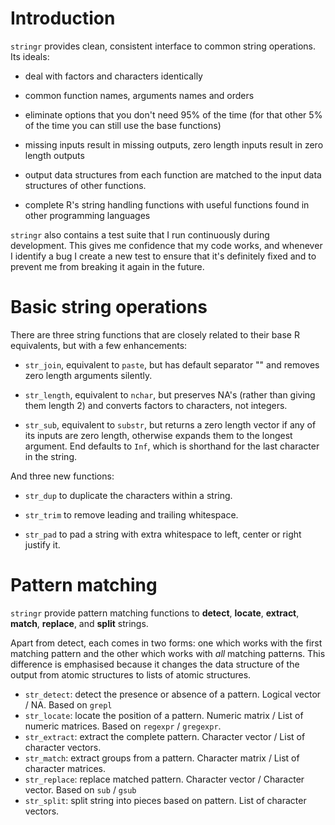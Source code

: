# Introduction

`stringr` provides clean, consistent interface to common string operations.  Its ideals:

 * deal with factors and characters identically
 * common function names, arguments names and orders
 * eliminate options that you don't need 95% of the time (for that other 5% of the time you can still use the base functions)
 * missing inputs result in missing outputs, zero length inputs result in zero length outputs
 * output data structures from each function are matched to the input data 
 structures of other functions.
 
 * complete R's string handling functions with useful functions found in other programming languages
 
`stringr` also contains a test suite that I run continuously during development.  This gives me confidence that my code works, and whenever I identify a bug I create a new test to ensure that it's definitely fixed and to prevent me from breaking it again in the future.

# Basic string operations

There are three string functions that are closely related to their base R equivalents, but with a few enhancements: 

* `str_join`, equivalent to `paste`, but has default separator "" and removes  zero length arguments silently.

* `str_length`, equivalent to `nchar`, but preserves NA's (rather than giving them length 2) and converts factors to characters, not integers.

* `str_sub`, equivalent to `substr`, but returns a zero length vector if any of its inputs are zero length, otherwise expands them to the longest argument.  End defaults to `Inf`, which is shorthand for the last character in the string.

And three new functions:

* `str_dup` to duplicate the characters within a string.

* `str_trim` to remove leading and trailing whitespace.

* `str_pad` to pad a string with extra whitespace to left, center or right justify it.

# Pattern matching

`stringr` provide pattern matching functions to **detect**, **locate**, **extract**, **match**, **replace**, and **split** strings.  

Apart from detect, each comes in two forms: one which works with the first matching pattern and the other which works with _all_ matching patterns. This difference is emphasised because it changes the data structure of the output from atomic structures to lists of atomic structures.

 * `str_detect`: detect the presence or absence of a pattern.  Logical vector / NA.  Based on  `grepl`
 * `str_locate`: locate the position of a pattern.  Numeric matrix / List of numeric matrices.  Based on  `regexpr` / `gregexpr`.
 * `str_extract`: extract the complete pattern.  Character vector / List of character vectors.  
 * `str_match`: extract groups from a pattern.  Character matrix / List of character matrices.
 * `str_replace`: replace matched pattern.  Character vector / Character vector.  Based on `sub` / `gsub`
 * `str_split`: split string into pieces based on pattern. List of character vectors.
 
